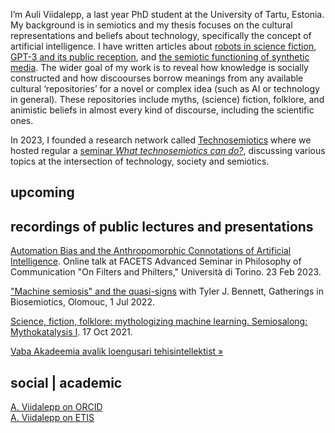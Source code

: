 

I’m Auli Viidalepp, a last year PhD student at the University of Tartu, Estonia. My background is in semiotics and my thesis focuses on the cultural representations and beliefs about technology, specifically the concept of artificial intelligence. I have written articles about [robots in science fiction](https://www.researchgate.net/publication/349919165_Representations_of_robots_in_science_fiction_film_narratives_as_signifiers_of_human_identity), [GPT-3 and its public reception](https://www.researchgate.net/publication/366987824_Sociocommunicative_functions_of_a_generative_text_the_case_of_GPT-3), and [the semiotic functioning of synthetic media](https://www.researchgate.net/publication/369304924_The_semiotic_functioning_of_synthetic_media). The wider goal of my work is to reveal how knowledge is socially constructed and how discoourses borrow meanings from any available cultural ‘repositories’ for a novel or complex idea (such as AI or technology in general). These repositories include myths, (science) fiction, folklore, and animistic beliefs in almost every kind of discourse, including the scientific ones.

In 2023, I founded a research network called [Technosemiotics](https://technosemiotics.net/) where we hosted regular a [seminar *What technosemiotics can do?*](https://technosemiotics.net/what-can-technosemiotics-do/), discussing various topics at the intersection of technology, society and semiotics. 


## upcoming





## recordings of public lectures and presentations

[Automation Bias and the Anthropomorphic Connotations of Artificial Intelligence](https://youtu.be/_xuuQPe-VeM?t=6201). Online talk at FACETS Advanced Seminar in Philosophy of Communication "On Filters and Philters," Università di Torino. 23 Feb 2023.

["Machine semiosis" and the quasi-signs](https://www.youtube.com/watch?v=tj9V1Cak_-8) with Tyler J. Bennett, Gatherings in Biosemiotics, Olomouc, 1 Jul 2022.

[Science, fiction, folklore: mythologizing machine learning. Semiosalong: Mythokatalysis I](https://www.youtube.com/watch?v=kmfXFkbVWRM&ab_channel=Semiosalong). 17 Oct 2021.

[Vaba Akadeemia avalik loengusari tehisintellektist »](/loengusari-tehisintellektist/)


## social | academic

[A. Viidalepp on ORCID](https://orcid.org/0000-0002-6206-5681)<br>
[A. Viidalepp on ETIS](https://www.etis.ee/CV/Auli_Viidalepp/eng)

